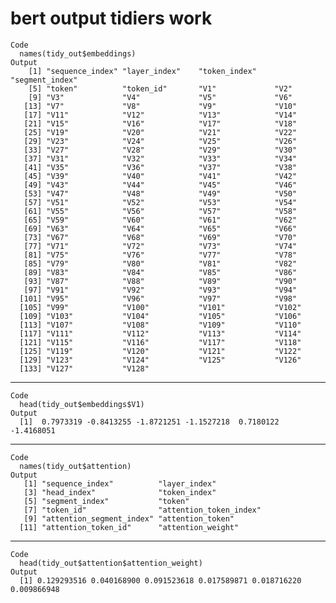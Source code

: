 # bert output tidiers work

    Code
      names(tidy_out$embeddings)
    Output
        [1] "sequence_index" "layer_index"    "token_index"    "segment_index" 
        [5] "token"          "token_id"       "V1"             "V2"            
        [9] "V3"             "V4"             "V5"             "V6"            
       [13] "V7"             "V8"             "V9"             "V10"           
       [17] "V11"            "V12"            "V13"            "V14"           
       [21] "V15"            "V16"            "V17"            "V18"           
       [25] "V19"            "V20"            "V21"            "V22"           
       [29] "V23"            "V24"            "V25"            "V26"           
       [33] "V27"            "V28"            "V29"            "V30"           
       [37] "V31"            "V32"            "V33"            "V34"           
       [41] "V35"            "V36"            "V37"            "V38"           
       [45] "V39"            "V40"            "V41"            "V42"           
       [49] "V43"            "V44"            "V45"            "V46"           
       [53] "V47"            "V48"            "V49"            "V50"           
       [57] "V51"            "V52"            "V53"            "V54"           
       [61] "V55"            "V56"            "V57"            "V58"           
       [65] "V59"            "V60"            "V61"            "V62"           
       [69] "V63"            "V64"            "V65"            "V66"           
       [73] "V67"            "V68"            "V69"            "V70"           
       [77] "V71"            "V72"            "V73"            "V74"           
       [81] "V75"            "V76"            "V77"            "V78"           
       [85] "V79"            "V80"            "V81"            "V82"           
       [89] "V83"            "V84"            "V85"            "V86"           
       [93] "V87"            "V88"            "V89"            "V90"           
       [97] "V91"            "V92"            "V93"            "V94"           
      [101] "V95"            "V96"            "V97"            "V98"           
      [105] "V99"            "V100"           "V101"           "V102"          
      [109] "V103"           "V104"           "V105"           "V106"          
      [113] "V107"           "V108"           "V109"           "V110"          
      [117] "V111"           "V112"           "V113"           "V114"          
      [121] "V115"           "V116"           "V117"           "V118"          
      [125] "V119"           "V120"           "V121"           "V122"          
      [129] "V123"           "V124"           "V125"           "V126"          
      [133] "V127"           "V128"          

---

    Code
      head(tidy_out$embeddings$V1)
    Output
      [1]  0.7973319 -0.8413255 -1.8721251 -1.1527218  0.7180122 -1.4168051

---

    Code
      names(tidy_out$attention)
    Output
       [1] "sequence_index"          "layer_index"            
       [3] "head_index"              "token_index"            
       [5] "segment_index"           "token"                  
       [7] "token_id"                "attention_token_index"  
       [9] "attention_segment_index" "attention_token"        
      [11] "attention_token_id"      "attention_weight"       

---

    Code
      head(tidy_out$attention$attention_weight)
    Output
      [1] 0.129293516 0.040168900 0.091523618 0.017589871 0.018716220 0.009866948


